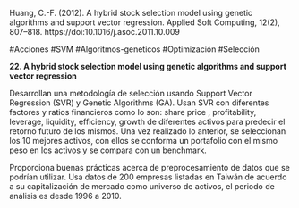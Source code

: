 Huang, C.-F. (2012). A hybrid stock selection model using genetic algorithms and support vector regression. Applied Soft Computing, 12(2), 807–818. https://doi:10.1016/j.asoc.2011.10.009           

#Acciones #SVM #Algoritmos-geneticos #Optimización #Selección 

**22. A hybrid stock selection model using genetic algorithms and support vector regression**

Desarrollan una metodología de selección usando Support Vector Regression (SVR) y Genetic Algorithms (GA). Usan SVR con diferentes factores y ratios financieros como lo son: share price , profitability, leverage, liquidity, efficiency, growth de diferentes activos para predecir el retorno futuro de los mismos. Una vez realizado lo anterior, se seleccionan los 10 mejores activos, con ellos se conforma un portafolio con el mismo peso en los activos y se compara con un benchmark.

Proporciona buenas prácticas acerca de preprocesamiento de datos que se podrían utilizar. Usa datos de 200 empresas listadas en Taiwán de acuerdo a su capitalización de mercado como universo de activos, el periodo de análisis es desde 1996 a 2010.
